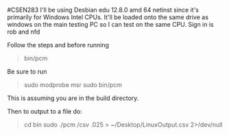 #CSEN283
I'll be using Desbian edu 12.8.0 amd 64 netinst since it's primarily for Windows Intel CPUs. It'll be loaded onto the same drive as windows on the main testing PC so I can test on the same CPU. 
Sign in is rob and nfd

Follow the steps and before running 
>bin/pcm

Be sure to run
>sudo modprobe msr
>sudo bin/pcm

This is assuming you are in the build directory.

Then to output to a file do:
> cd bin
> sudo ./pcm /csv .025 > ~/Desktop/LinuxOutput.csv 2>/dev/null
